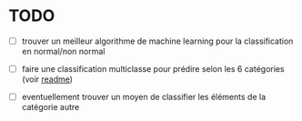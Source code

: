 # TODO

- [ ] trouver un meilleur algorithme de machine learning pour la classification en normal/non normal
- [ ] faire une classification multiclasse pour prédire selon les 6 catégories (voir [readme](README.md))
- [ ] eventuellement trouver un moyen de classifier les éléments de la catégorie autre

